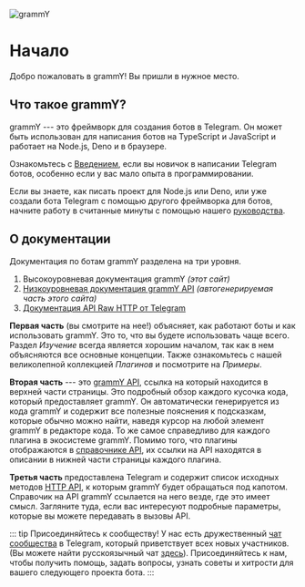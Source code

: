 <!-- markdownlint-disable first-line-heading -->

![grammY](/images/grammY.svg)

# Начало

Добро пожаловать в grammY!
Вы пришли в нужное место.

## Что такое grammY?

grammY --- это фреймворк для создания ботов в Telegram.
Он может быть использован для написания ботов на TypeScript и JavaScript и работает на Node.js, Deno и в браузере.

Ознакомьтесь с [Введением](./introduction), если вы новичок в написании Telegram ботов, особенно если у вас мало опыта в программировании.

Если вы знаете, как писать проект для Node.js или Deno, или уже создали бота Telegram с помощью другого фреймворка для ботов, начните работу в считанные минуты с помощью нашего [руководства](./getting-started).

## О документации

Документация по ботам grammY разделена на три уровня.

1. Высокоуровневая документация grammY _(этот сайт)_
2. [Низкоуровневая документация grammY API](/ref/) _(автогенерируемая часть этого сайта)_
3. [Документация API Raw HTTP от Telegram](https://core.telegram.org/bots/api)

**Первая часть** (вы смотрите на нее!) объясняет, как работают боты и как использовать grammY.
Это то, что вы будете использовать чаще всего.
Раздел _Изучение_ всегда является хорошим началом, так как в нем объясняются все основные концепции.
Также ознакомьтесь с нашей великолепной коллекцией _Плагинов_ и посмотрите на _Примеры_.

**Вторая часть** --- это [grammY API](/ref/), ссылка на который находится в верхней части страницы.
Это подробный обзор каждого кусочка кода, который предоставляет grammY.
Он автоматически генерируется из кода grammY и содержит все полезные пояснения к подсказкам, которые обычно можно найти, наведя курсор на любой элемент grammY в редакторе кода.
То же самое справедливо для каждого плагина в экосистеме grammY.
Помимо того, что плагины отображаются в [справочнике API](/ref/), их ссылки на API находятся в описании в нижней части страницы каждого плагина.

**Третья часть** предоставлена Telegram и содержит список исходных методов [HTTP API](https://core.telegram.org/bots/api), к которым grammY будет обращаться под капотом.
Справочик на API grammY ссылается на него везде, где это имеет смысл.
Загляните туда, если вас интересуют подробные параметры, которые вы можете передавать в вызовы API.

::: tip Присоединяйтесь к сообществу!
У нас есть дружественный [чат сообщества](https://t.me/grammyjs) в Telegram, который приветствует всех новых участников. (Вы можете найти русскоязычный чат [здесь](https://t.me/grammyjs_ru)).
Присоединяйтесь к нам, чтобы получить помощь, задать вопросы, узнать советы и хитрости для вашего следующего проекта бота.
:::
